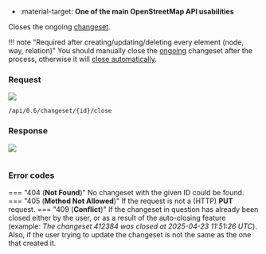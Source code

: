 <div class="grid cards" markdown>

- :material-target: **One of the main OpenStreetMap API usabilities**

</div>

Closes the ongoing [changeset](../general_information/changesets.md).

!!! note "Required after creating/updating/deleting every element (node, way, relation)"
    You should manually close the [ongoing](open_changeset.md) changeset after the process, otherwise it will [close automatically](../general_information/changesets.md#changesets-attributes).

### Request

![](https://img.shields.io/badge/PUT-lightblue)

```
/api/0.6/changeset/{id}/close
```

### Response

![](https://img.shields.io/badge/Response-200%20OK-brightgreen)

``` title="succesCloseChangeset_example.xml" linenums="1"

```

### Error codes

=== "404 (**Not Found**)"
    No changeset with the given ID could be found.
=== "405 (**Method Not Allowed**)"
    If the request is not a (HTTP) **PUT** request.
=== "409 (**Conflict**)"
    If the changeset in question has already been closed either by the user, or as a result of the auto-closing feature (example: *The changeset 412384 was closed at 2025-04-23 11:51:26 UTC*). Also, if the user trying to update the changeset is not the same as the one that created it.